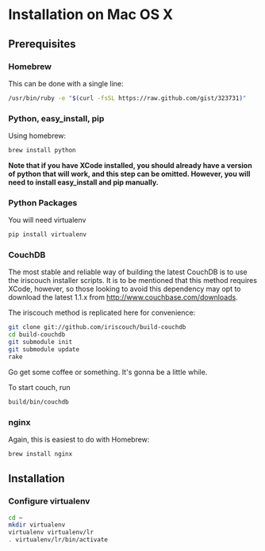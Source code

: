 # Installation on Mac OS X

## Prerequisites

### Homebrew
This can be done with a single line:

```bash
/usr/bin/ruby -e "$(curl -fsSL https://raw.github.com/gist/323731)"
```

### Python, easy_install, pip
Using homebrew:

```bash
brew install python
```

**Note that if you have XCode installed, you should already have a version of python that will work, and this step can be omitted. However, you will need to install easy_install and pip manually.**

### Python Packages
You will need virtualenv
```bash
pip install virtualenv
```

### CouchDB
The most stable and reliable way of building the latest CouchDB is to use the iriscouch installer scripts. It is to be mentioned that this method requires XCode, however, so those looking to avoid this dependency may opt to download the latest 1.1.x from http://www.couchbase.com/downloads.

The iriscouch method is replicated here for convenience:

```bash
git clone git://github.com/iriscouch/build-couchdb
cd build-couchdb
git submodule init
git submodule update
rake
```

Go get some coffee or something. It's gonna be a little while.

To start couch, run
```bash
build/bin/couchdb
```

### nginx

Again, this is easiest to do with Homebrew:
```bash
brew install nginx
```

## Installation

### Configure virtualenv

```bash
cd ~
mkdir virtualenv
virtualenv virtualenv/lr
. virtualenv/lr/bin/activate
```


